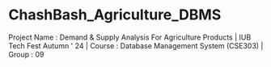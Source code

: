 # ChashBash_Agriculture_DBMS
Project Name : Demand &amp; Supply Analysis For Agriculture Products | IUB Tech Fest Autumn ' 24 | Course : Database Management System (CSE303) | Group : 09
